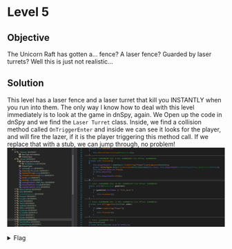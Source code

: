 # Level 5

## Objective
The Unicorn Raft has gotten a... fence? A laser fence? Guarded by laser turrets? Well this is just not realistic...

## Solution
This level has a laser fence and a laser turret that kill you INSTANTLY when you run into them. The only way I know how to
deal with this level immediately is to look at the game in dnSpy, again. We Open up the code in dnSpy and we find the `Laser
Turret` class. Inside, we find a collision method called `OnTriggerEnter` and inside we can see it looks for the player,
and will fire the lazer, if it is the player triggering this method call. If we replace that with a stub, we can jump through,
no problem!
<br/>
<img alt="Level 5 DNSpy" src="L5 dnSpy Laser Turret.png" title="DNSpy IL COde"/>
<br/>

<details>
<summary>Flag</summary>
GHCTF{Ok_now_you_have_god_mode}  
<br/>
<img alt="Level 5 solution" height="400" src="L5.png" title="Flag" width="400"/>
</details>
